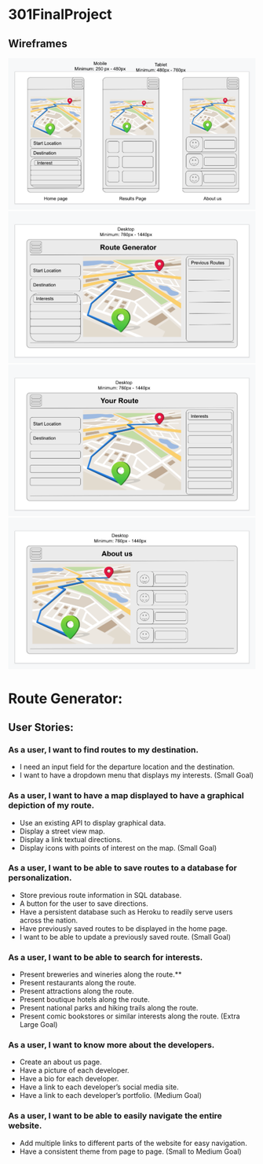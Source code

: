 
# 301FinalProject


## Wireframes

![Wireframe1](assets/Mobileviews.png)
![Wireframe2](assets/Homepage.png)
![Wireframe3](assets/Results.png)
![Wireframe4](assets/AboutUs.png)

# Route Generator:

## User Stories:

### **As a user, I want to find routes to my destination.**
  - I need an input field for the departure location and the destination.
  - I want to have a dropdown menu that displays my interests.
(Small Goal)

### **As a user, I want to have a map displayed to have a graphical depiction of my route.**  
  - Use an existing API to display graphical data.
  - Display a street view map.
  - Display a link textual directions.
  -	Display icons with points of interest on the map.
(Small Goal)

### **As a user, I want to be able to save routes to a database for personalization.**
  -	Store previous route information in SQL database.
  - A button for the user to save directions.
  -	Have a persistent database such as Heroku to readily serve users across the nation.
  -	Have previously saved routes to be displayed in the home page.
  -	I want to be able to update a previously saved route.
(Small Goal)

###	**As a user, I want to be able to search for interests.** 
  -	Present breweries and wineries along the route.**
  -	Present restaurants along the route.
  -	Present attractions along the route.  
  -	Present boutique hotels along the route.
  -	Present national parks and hiking trails along the route.
  -	Present comic bookstores or similar interests along the route.
(Extra Large Goal)

###	**As a user, I want to know more about the developers.**
  -	Create an about us page.
  -	Have a picture of each developer.
  -	Have a bio for each developer.
  -	Have a link to each developer’s social media site.
  -	Have a link to each developer’s portfolio.
(Medium Goal)

###	**As a user, I want to be able to easily navigate the entire website.**

  -	Add multiple links to different parts of the website for easy navigation.
  -	Have a consistent theme from page to page.
(Small to Medium Goal)

